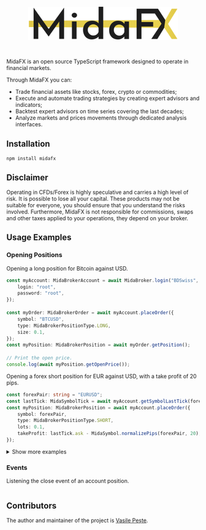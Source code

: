 <p align="center"> 
    <img src="images/logo.svg" alt="MidaFX" width="390px">
</p>
<br>

MidaFX is an open source TypeScript framework designed to operate in financial markets.

Through MidaFX you can:
- Trade financial assets like stocks, forex, crypto or commodities;
- Execute and automate trading strategies by creating expert advisors and indicators;
- Backtest expert advisors on time series covering the last decades;
- Analyze markets and prices movements through dedicated analysis interfaces.

## Installation
```console
npm install midafx
```

## Disclaimer
Operating in CFDs/Forex is highly speculative and carries a high level of risk.
It is possible to lose all your capital. These products may not be suitable for everyone,
you should ensure that you understand the risks involved. Furthermore, MidaFX is not responsible for commissions,
swaps and other taxes applied to your operations, they depend on your broker.

## Usage Examples

### Opening Positions
Opening a long position for Bitcoin against USD.

```typescript
const myAccount: MidaBrokerAccount = await MidaBroker.login("BDSwiss", {
    login: "root",
    password: "root",
});

const myOrder: MidaBrokerOrder = await myAccount.placeOrder({
    symbol: "BTCUSD",
    type: MidaBrokerPositionType.LONG,
    size: 0.1,
});
const myPosition: MidaBrokerPosition = await myOrder.getPosition();

// Print the open price.
console.log(await myPosition.getOpenPrice());
```

Opening a forex short position for EUR against USD, with a take profit of 20 pips.

```typescript
const forexPair: string = "EURUSD";
const lastTick: MidaSymbolTick = await myAccount.getSymbolLastTick(forexPair);
const myPosition: MidaBrokerPosition = await myAccount.placeOrder({
    symbol: forexPair,
    type: MidaBrokerPositionType.SHORT,
    lots: 0.1,
    takeProfit: lastTick.ask - MidaSymbol.normalizePips(forexPair, 20),
});
```

<details><summary>Show more examples</summary>

Opening a short position for Gold against EUR, with a stop loss and take profit.
```typescript

```

Opening a long position for Apple stock, with a take profit and event listeners.
```typescript

```

</details>

### Events
Listening the close event of an account position.
```typescript

```

## Contributors
The author and maintainer of the project is [Vasile Pește](https://github.com/Vasile-Peste).
